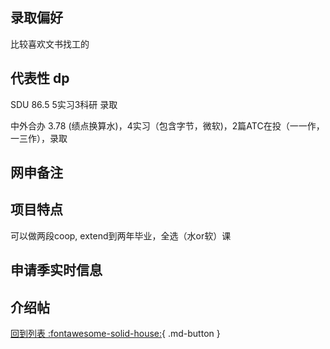 ## 录取偏好
比较喜欢文书找工的

## 代表性 dp
SDU 86.5 5实习3科研 录取

中外合办 3.78 (绩点换算水)，4实习（包含字节，微软)，2篇ATC在投（一一作，一三作），录取 

## 网申备注

## 项目特点
可以做两段coop, extend到两年毕业，全选（水or软）课

## 申请季实时信息

## 介绍帖

[回到列表 :fontawesome-solid-house:](grade.md){ .md-button }
